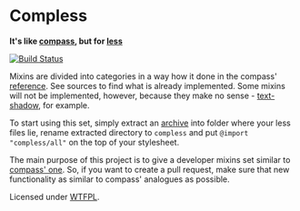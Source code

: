 Compless
=============================================

**It's like [compass][], but for [less][]**

[![Build Status](https://travis-ci.org/neoascetic/compless.png?branch=master)](https://travis-ci.org/neoascetic/compless)

Mixins are divided into categories in a way how it done in the compass'
[reference][]. See sources to find what is already implemented. Some mixins
will not be implemented, however, because they make no sense -
[text-shadow][], for example.

To start using this set, simply extract an [archive][] into folder where your
less files lie, rename extracted directory to `compless` and put
`@import "compless/all"` on the top of your stylesheet.

The main purpose of this project is to give a developer mixins set similar to
[compass' one][reference]. So, if you want to create a pull request, make sure
that new functionality as similar to compass' analogues as possible.

Licensed under [WTFPL](http://www.wtfpl.net/).



[less]: http://lesscss.org/
[compass]: http://compass-style.org/
[text-shadow]: http://compass-style.org/reference/compass/css3/text-shadow/
[reference]: http://compass-style.org/reference/compass/
[archive]: https://github.com/neoascetic/compless/zipball/master

